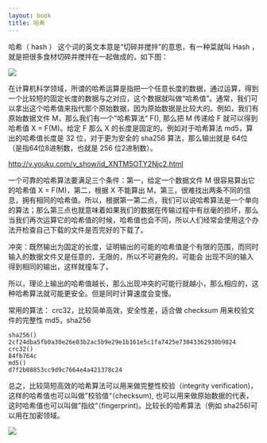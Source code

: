 ```yaml
---
layout: book
title: 哈希
---
```


哈希（ hash ） 这个词的英文本意是“切碎并搅拌”的意思，有一种菜就叫 Hash ，就是把很多食材切碎并搅拌在一起做成的，如下图：

![](http://peterpic.qiniudn.com/hash_dish.jpg)


在计算机科学领域，所谓的哈希运算是指把一个任意长度的数据，通过运算，得到一个比较短的固定长度的数据与之对应，这个数据就叫做“哈希值”。通常，我们可以拿出这个哈希值来指代那个原始数据，因为原始数据是比较大的。例如，我们有原始数据文件 M，那么我们有一个”哈希算法“ F(), 那么把 M 传递给 F 就可以得到哈希值 X = F(M)。给定 F 那么 X 的长度是固定的。例如对于哈希算法 md5，算出的哈希值长度是 32 位，对于更为安全的 sha256 算法，那么输出就是 64位（是指64位8进制数，也就是 256 位2进制数）。

http://v.youku.com/v_show/id_XNTM5OTY2Njc2.html

一个可靠的哈希算法要满足三个条件：第一，给定一个数据文件 M 很容易算出它的哈希值 X = F(M)，第二，根据 X 不能算出 M，第三，很难找出两条不同的信息，拥有相同的哈希值。所以，根据第一第二点，我们可以说哈希算法是一个单向的算法；那么第三点也就意味着如果我们的数据在传输过程中有丝毫的损坏，那么当我们再次运算它的哈希值的时候，哈希值也会不同，所以人们经常会使用这个办法开检查自己下载的文件是否完好的下载了。


冲突：既然输出为固定的长度，证明输出的可能的哈希值是个有限的范围，而同时输入的数据文件又是任意的，无限的，所以不可避免的，可能会 出现不同的输入得到相同的输出，这样就撞车了。

所以，理论上输出的哈希值越长，那么出现冲突的可能行就越小，那么相应的，这种哈希算法就可能更安全。但是同时计算速度会变慢。

常用的算法： crc32，比较简单高效，安全性差，适合做 checksum 用来校验文件的完整性 md5，sha256

~~~
sha256()
2cf24dba5fb0a30e26e83b2ac5b9e29e1b161e5c1fa7425e73043362938b9824
crc32()
84fb764c
md5()
d7f2b08853cc9d9c7664e4a421378c24
~~~


总之，比较简短高效的哈希算法可以用来做完整性校验（integrity verification)，这样的哈希值也可以叫做”校验值“（checksum), 也可以用来做原始数据的代表，这时哈希值也可以叫做”指纹“（fingerprint)。比较长的哈希算法（例如 sha256)可以用在加密领域。

![](http://peterpic.qiniudn.com/fingerprint.jpeg)